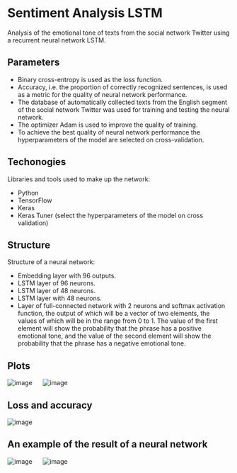 # Sentiment Analysis LSTM

Analysis of the emotional tone of texts from the social network Twitter using a recurrent neural network LSTM.

## Parameters

<ul>
	<li>Binary cross-entropy is used as the loss function.</li>
	<li>Accuracy, i.e. the proportion of correctly recognized sentences, is used as a metric for the quality of neural network performance.</li>
	<li>The database of automatically collected texts from the English segment of the social network Twitter was used for training and testing the neural network.</li>
	<li>The optimizer Adam is used to improve the quality of training.</li>
	<li>To achieve the best quality of neural network performance the hyperparameters of the model are selected on cross-validation.</li>
</ul>

## Techonogies

<p>Libraries and tools used to make up the network:</p>

<ul>
	<li>Python</li>
    	<li>TensorFlow</li>
  	<li>Keras</li>
  	<li>Keras Tuner (select the hyperparameters of the model on cross validation)</li>
</ul>

## Structure

Structure of a neural network:

<ul>
	<li>Embedding layer with 96 outputs.</li>
    	<li>LSTM layer of 96 neurons.</li>
    	<li>LSTM layer of 48 neurons.</li>
    	<li>LSTM layer with 48 neurons.</li>
    	<li>Layer of full-connected network with 2 neurons and softmax activation function, the output of which will be a vector of two elements, the values of which will be in the range from 0 to 1. The value of the first element will show the probability that the phrase has a positive emotional tone, and the value of the second element will show the probability that the phrase has a negative emotional tone.</li>
</ul>


## Plots

![image](https://user-images.githubusercontent.com/54866075/126515045-ce6d0518-e32e-43fa-bb5a-4d2579f086cf.png)      ![image](https://user-images.githubusercontent.com/54866075/126515061-83fcf78a-1297-458c-a73c-5f13ad285cc2.png)

## Loss and accuracy

![image](https://user-images.githubusercontent.com/54866075/126515029-2fb2696d-430e-43c4-bff2-976c80d3bb8b.png)

## An example of the result of a neural network

![image](https://user-images.githubusercontent.com/54866075/126514154-f9629967-3066-44a2-a4b2-e37b5a2d9811.png)      ![image](https://user-images.githubusercontent.com/54866075/126515183-44411f52-5304-4c3d-be56-387a501ec431.png)
